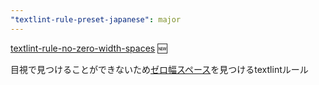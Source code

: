 ```yaml
---
"textlint-rule-preset-japanese": major
---
```


[textlint-rule-no-zero-width-spaces](https://github.com/textlint-rule/textlint-rule-no-zero-width-spaces) :new:

目視で見つけることができないため[ゼロ幅スペース](https://ja.wikipedia.org/wiki/%E3%82%BC%E3%83%AD%E5%B9%85%E3%82%B9%E3%83%9A%E3%83%BC%E3%82%B9)を見つけるtextlintルール
